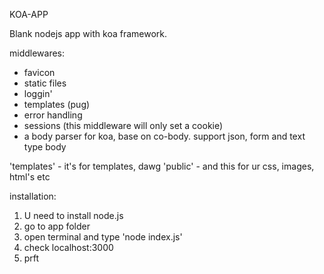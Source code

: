 KOA-APP

Blank nodejs app with koa framework.

middlewares:
- favicon
- static files
- loggin'
- templates (pug)
- error handling
- sessions (this middleware will only set a cookie)
- a body parser for koa, base on co-body. support json, form and text type body

'templates' - it's for templates, dawg
'public' - and this for ur css, images, html's etc

installation:
1. U need to install node.js
2. go to app folder
3. open terminal and type 'node index.js'
4. check localhost:3000
5. prft
